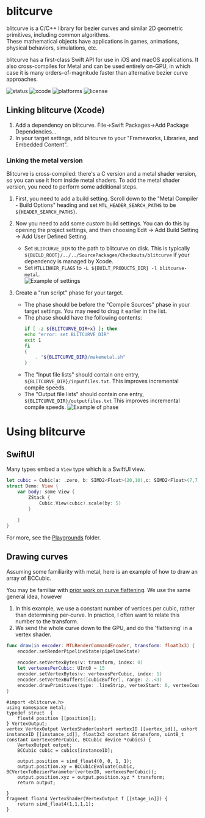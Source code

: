 # blitcurve

blitcurve is a C/C++ library for bezier curves and similar 2D geometric primitives, including common algorithms.  
These mathematical objects have applications in games, animations, physical behaviors, simulations, etc. 

blitcurve has a first-class Swift API for use in iOS and macOS applications.  It also cross-compiles for Metal and can be used entirely on-GPU, in which case it is many orders-of-magnitude faster than alternative bezier curve approaches.

![status](https://img.shields.io/badge/status-alpha-red) ![xcode](https://img.shields.io/badge/xcode-12-blue) ![platforms](https://img.shields.io/badge/platforms-ios%20%7C%20macOS-lightgrey) ![license](https://img.shields.io/badge/license-noncommercial-important)



## Linking blitcurve (Xcode)

1.  Add a dependency on blitcurve.  File->Swift Packages->Add Package Dependencies...
2.  In your target settings, add blitcurve to your "Frameworks, Libraries, and Embedded Content".

### Linking the metal version

Blitcurve is cross-compiled: there's a C version and a metal shader version, so you can use it from inside metal shaders.
To add the metal shader version, you need to perform some additional steps.
1.  First, you need to add a build setting.  Scroll down to the "Metal Compiler - Build Options" heading and set `MTL_HEADER_SEARCH_PATHS` to be `${HEADER_SEARCH_PATHS}`.  
2.  Now you need to add some *custom* build settings.  You can do this by opening the project settings, and then choosing Edit -> Add Build Setting -> Add User Defined Setting.
    * Set `BLITCURVE_DIR` to the path to blitcurve on disk.  This is typically `${BUILD_ROOT}/../../SourcePackages/Checkouts/blitcurve` if your dependency is managed by Xcode.
    * Set `MTLLINKER_FLAGS` to `-L ${BUILT_PRODUCTS_DIR} -l blitcurve-metal`.  
    ![Example of settings](https://media.githubusercontent.com/media/drewcrawford/blitcurve/master/Documentation/images/build_settings.png)
    
3.  Create a "run script" phase for your target.  
    * The phase should be before the "Compile Sources" phase in your target settings.  You may need to drag it earlier in the list.
    * The phase should have the following contents:
        ```sh
        if [ -z ${BLITCURVE_DIR+x} ]; then 
        echo "error: set BLITCURVE_DIR"
        exit 1
        fi
        (
            . "${BLITCURVE_DIR}/makemetal.sh"
        )
        ```
    * The "Input file lists" should contain one entry, `${BLITCURVE_DIR}/inputfiles.txt`.  This improves incremental compile speeds.
    * The "Output file lists" should contain one entry, `${BLITCURVE_DIR}/outputfiles.txt`  This improves incremental compile speeds.
    ![Example of phase](https://media.githubusercontent.com/media/drewcrawford/blitcurve/master/Documentation/images/script_phase.png)
    

# Using blitcurve


## SwiftUI 

Many types embed a `View` type which is a SwiftUI view.

```swift
let cubic = Cubic(a: .zero, b: SIMD2<Float>(20,10),c: SIMD2<Float>(7,7),d: SIMD2<Float>(5,5))
struct Demo: View {
    var body: some View {
        ZStack {
            Cubic.View(cubic).scale(by: 5)
        }
        
    }
}
```


For more, see the [Playgrounds](/Playgrounds) folder.


## Drawing curves

Assuming some familiarity with metal, here is an example of how to draw an array of BCCubic.

You may be familiar with [prior work on curve flattening](https://raphlinus.github.io/graphics/curves/2019/12/23/flatten-quadbez.html). We use the same general idea, however
1.  In this example, we use a constant number of vertices per cubic, rather than determining per-curve.  In practice, I often want to relate this number to the transform.
2.  We send the whole curve down to the GPU, and do the 'flattening' in a vertex shader.

```swift
func draw(in encoder: MTLRenderCommandEncoder, transform: float3x3) {
    encoder.setRenderPipelineState(pipelineState)
    
    encoder.setVertexBytes(v: transform, index: 0)
    let vertexesPerCubic: UInt8 = 15
    encoder.setVertexBytes(v: vertexesPerCubic, index: 1)
    encoder.setVertexBuffers([cubicBuffer], range: 2..<3)
    encoder.drawPrimitives(type: .lineStrip, vertexStart: 0, vertexCount: Int(vertexesPerCubic), instanceCount: cubicBuffer.count)
}
```

```metal
#import <blitcurve.h>
using namespace metal;
typedef struct  {
    float4 position [[position]];
} VertexOutput;
vertex VertexOutput VertexShader(ushort vertexID [[vertex_id]], ushort instanceID [[instance_id]], float3x3 constant &transform, uint8_t constant &vertexesPerCubic, BCCubic device *cubics) {
    VertexOutput output;
    BCCubic cubic = cubics[instanceID];
    
    output.position = simd_float4(0, 0, 1, 1);
    output.position.xy = BCCubicEvaluate(cubic, BCVertexToBezierParameter(vertexID, vertexesPerCubic));
    output.position.xyz = output.position.xyz * transform;
    return output;
   
}
fragment float4 VertexShader(VertexOutput f [[stage_in]]) {
    return simd_float4(1,1,1,1);
}
```
